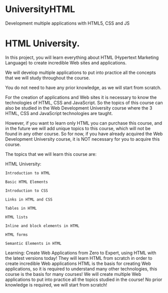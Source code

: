 # UniversityHTML
Development multiple applications with HTML5, CSS and JS

# HTML University. 
In this project, you will learn everything about HTML (Hypertext Marketing Language) to create incredible Web sites and applications.

We will develop multiple applications to put into practice all the concepts that we will study throughout the course.

You do not need to have any prior knowledge, as we will start from scratch.

For the creation of applications and Web sites it is necessary to know the technologies of HTML, CSS and JavaScript. So the topics of this course can also be studied in the Web Development University course where the 3 HTML, CSS and JavaScript technologies are taught.

However, if you want to learn only HTML you can purchase this course, and in the future we will add unique topics to this course, which will not be found in any other course. So for now, if you have already acquired the Web Development University course, it is NOT necessary for you to acquire this course.

The topics that we will learn this course are:

HTML University:

    Introduction to HTML

    Basic HTML Elements

    Introduction to CSS

    Links in HTML and CSS

    Tables in HTML

    HTML lists

    Inline and block elements in HTML

    HTML forms

    Semantic Elements in HTML


Learning:
    Create Web Applications from Zero to Expert, using HTML with the latest versions today!
    They will learn HTML from scratch in order to create incredible Web applications
    HTML is the basis for creating Web applications, so it is required to understand many other technologies, this course is the basis for many courses!
    We will create multiple Web applications to put into practice all the topics studied in the course!
    No prior knowledge is required, we will start from scratch!


